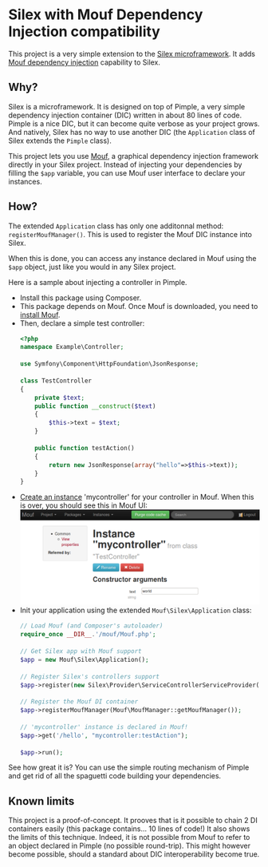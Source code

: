 Silex with Mouf Dependency Injection compatibility
==================================================

This project is a very simple extension to the [Silex microframework](http://silex.sensiolabs.org/).
It adds [Mouf dependency injection](http://mouf-php.com) capability to Silex.

Why?
----

Silex is a microframework. It is designed on top of Pimple, a very simple dependency injection container 
(DIC) written in about 80 lines of code.
Pimple is a nice DIC, but it can become quite verbose as your project grows. And natively, Silex
has no way to use another DIC (the `Application` class of Silex extends the `Pimple` class).

This project lets you use [Mouf](http://mouf-php.com), a graphical dependency injection framework
directly in your Silex project. Instead of injecting your dependencies by filling the `$app` variable,
you can use Mouf user interface to declare your instances.

How?
----

The extended `Application` class has only one additonnal method: `registerMoufManager()`. This is
used to register the Mouf DIC instance into Silex.

When this is done, you can access any instance declared in Mouf using the `$app` object, just like you would in
any Silex project.

Here is a sample about injecting a controller in Pimple.

- Install this package using Composer.
- This package depends on Mouf. Once Mouf is downloaded,
  you need to [install Mouf](http://mouf-php.com/packages/mouf/mouf/doc/installing_mouf.md).
- Then, declare a simple test controller:
  ```php
  <?php
  namespace Example\Controller;

  use Symfony\Component\HttpFoundation\JsonResponse;

  class TestController
  {
  	  private $text;
  	  public function __construct($text)
  	  {
  		  $this->text = $text;
  	  }

  	  public function testAction()
  	  {
  		  return new JsonResponse(array("hello"=>$this->text));
  	  }
  }
  ```
- [Create an instance](http://mouf-php.com/packages/mouf/mouf/doc/mouf_di_ui.md) 'mycontroller' for your controller in Mouf.
  When this is over, you should see this in Mouf UI:  
  ![Controller's instance](doc/images/mycontroller_instance.png)
- Init your application using the extended `Mouf\Silex\Application` class:
  ```php
  // Load Mouf (and Composer's autoloader)
  require_once __DIR__.'/mouf/Mouf.php';

  // Get Silex app with Mouf support
  $app = new Mouf\Silex\Application();

  // Register Silex's controllers support
  $app->register(new Silex\Provider\ServiceControllerServiceProvider());

  // Register the Mouf DI container
  $app->registerMoufManager(Mouf\MoufManager::getMoufManager());

  // 'mycontroller' instance is declared in Mouf!
  $app->get('/hello', "mycontroller:testAction");

  $app->run();  
  ```
  
See how great it is? You can use the simple routing mechanism of Pimple and get rid of all the
spaguetti code building your dependencies.


Known limits
------------

This project is a proof-of-concept. It prooves that is it possible to chain 2 DI containers easily (this
package contains... 10 lines of code!)
It also shows the limits of this technique. Indeed, it is not possible from Mouf to refer to an
object declared in Pimple (no possible round-trip). This might however become possible, should a 
standard about DIC interoperability become true.
